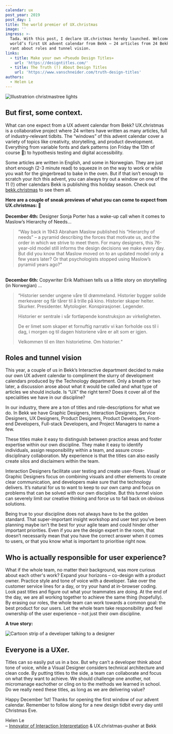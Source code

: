 ```yaml
---
calendar: ux
post_year: 2019
post_day: 1
title: The world premier of UX.christmas
image: ''
ingress: >-
  Tada. With this post, I declare UX.christmas hereby launched. Welcome to the
  world’s first UX advent calendar from Bekk – 24 articles from 24 Bekkers and a
  rant about roles and tunnel vision.
links:
  - title: Make your own «Pseudo Design Titles»
    url: 'https://designtitles.com/'
  - title: The Truth (!) About Design Titles
    url: 'https://www.vanschneider.com/truth-design-titles'
authors:
  - Helen Le
---
```

![Illustratrion christmastree lights](https://s5.gifyu.com/images/juletrelys582e22efab67dc34.gif)

## But first, some context.

What can one expect from a UX advent calendar from Bekk? UX.christmas is a collaborative project where 24 writers have written as many articles, full of industry-relevant tidbits. The “windows” of this advent calendar cover a variety of topics like creativity, storytelling, and product development. Everything from variable fonts and dark patterns (on Friday the 13th of course 👻) to hypothesis testing and digital accessibility.

Some articles are written in English, and some in Norwegian. They are just short enough (2-3 minute read) to squeeze in on the way to work or while you wait for the gingerbread to bake in the oven. But if that isn’t enough to scratch your itch this advent, you can always try out a window on one of the 11 (!) other calendars Bekk is publishing this holiday season. Check out [bekk.christmas](https://bekk.christmas/) to see them all.

**Here are a couple of sneak previews of what you can come to expect from UX.christmas: 👀**\
\
**December 4th:** Designer Sonja Porter has a wake-up call when it comes to Maslow’s Hierarchy of Needs...

> “Way back in 1943 Abraham Maslow published his “Hierarchy of needs” – a pyramid describing the forces that motivate us, and the order in which we strive to meet them. For many designers, this 76-year-old model still informs the design decisions we make every day. But did you know that Maslow moved on to an updated model only a few years later? Or that psychologists stopped using Maslow’s pyramid years ago?“

\
**December 6th:** Copywriter Erik Mathisen tells us a little story on storytelling (in Norwegian) …

> “Historier sender ungene våre til drømmeland. Historier bygger solide merkevarer og får tårer til å trille på kino. Historier skaper helter. Skurker. Presidenter. Mytologier. Konspirasjoner. Legender.
>
> Historier er sentrale i vår fortløpende konstruksjon av virkeligheten.
>
> De er limet som skaper et fornuftig narrativ vi kan forholde oss til i dag, i morgen og til dagen historiene våre er alt som er igjen.
>
> Velkommen til en liten historietime. Om historier.“

## Roles and tunnel vision 

This year, a couple of us in Bekk’s Interactive department decided to make our own UX advent calendar to compliment the slurry of development calendars produced by the Technology department. Only a breath or two later, a discussion arose about what it would be called and what type of articles we should include. Is “UX” the right term? Does it cover all of the specialities we have in our discipline?

In our industry, there are a ton of titles and role-descriptions for what we do. In Bekk we have Graphic Designers, Interaction Designers, Service Designers, UX Designers, Product Designers, Product Developers, Front-end Developers, Full-stack Developers, and Project Managers to name a few.

These titles make it easy to distinguish between practice areas and foster expertise within our own discipline. They make it easy to identify individuals, assign responsibility within a team, and assure cross-disciplinary collaboration. My experience is that the titles can also easily create silos and disclaimers within the team.

Interaction Designers facilitate user testing and create user-flows. Visual or Graphic Designers focus on combining visuals and other elements to create clear communication, and developers make sure that the technology delivers. It’s natural for us to want to keep to our own camp and focus on problems that can be solved with our own discipline. But this tunnel vision can severely limit our creative thinking and force us to fall back on obvious solutions.

Being true to your discipline does not always have to be the golden standard. That super-important insight workshop and user test you’ve been planning maybe isn’t the best for your agile team and could hinder other important priorities. Even if you are the design expert in the room, that doesn’t necessarily mean that you have the correct answer when it comes to users, or that you know what is important to prioritise right now.

## Who is actually responsible for user experience?

What if the whole team, no matter their background, was more curious about each other's work? Expand your horizons – co-design with a product owner. Practice style and tone of voice with a developer. Take over the customer service lines for a day, or try your hand at in-browser coding. Look past titles and figure out what your teammates are doing. At the end of the day, we are all working together to achieve the same thing (hopefully). By erasing our roles, the whole team can work towards a common goal: the best product for our users. Let the whole team take responsibility and feel ownership of the user experience – not just their own discipline.

**A true story:**

![Cartoon strip of a developer talking to a designer ](https://i.ibb.co/mqrkwJC/UX-bug.png)

## Everyone is a UXer.

Titles can so easily put us in a box. But why can’t a developer think about tone of voice, while a Visual Designer considers technical architecture and clean code. By putting titles to the side, a team can collaborate and focus on what they want to achieve. We should challenge one another, not micromanage eachother or cling on to the methods we learned in school. Do we really need these titles, as long as we are delivering value?

Happy December 1st! Thanks for opening the first window of our advent calendar. Remember to follow along for a new design tidbit every day until Christmas Eve.

Helen Le\
– [Innovator of Interaction Interpretation](https://designtitles.com/) & UX.christmas-pusher at Bekk
